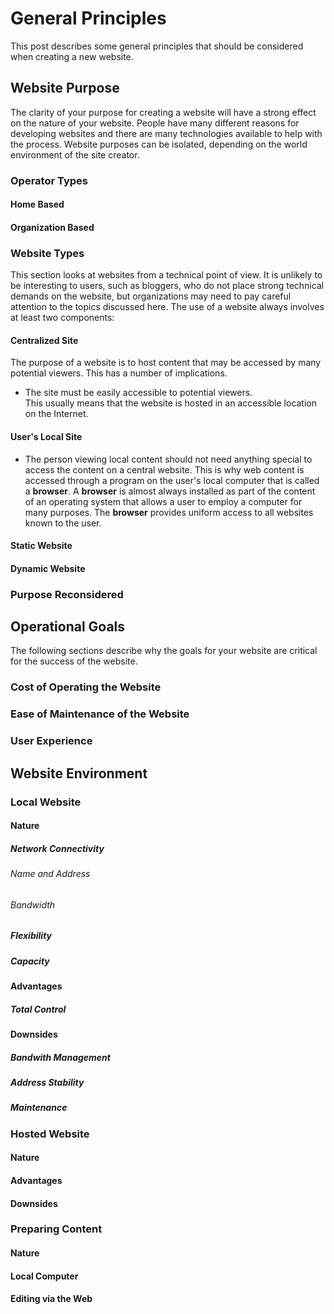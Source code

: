 # General Principles
This post describes some general principles that should be considered when creating a new website.
## Website Purpose
The clarity of your purpose for creating a website will have a strong effect on the nature of your website. People have many different reasons for developing websites and there are many technologies available to help with the process. Website purposes can be isolated, depending on the world environment of the site creator.
### Operator Types
#### Home Based
#### Organization Based
### Website Types
This section looks at websites from a technical point of view. It is unlikely to be interesting to users, such as bloggers, who do not place strong technical demands on the website, but organizations may need to pay careful attention to the topics discussed here. The use of a website always involves at least two components:
#### Centralized Site
The purpose of a website is to host content that may be accessed by many potential viewers. This has a number of implications.
* The site must be easily accessible to potential viewers.\
This usually means that the website is hosted in an accessible location on the Internet.
#### User's Local Site
* The person viewing local content should not need anything special to access the content on a central website.
This is why web content is accessed through a program on the user's local computer that is called a **browser**. A **browser** is almost always installed as part of the content of an operating system that allows a user to employ a computer for many purposes. The **browser** provides uniform access to all websites known to the user.
#### Static Website
#### Dynamic Website
### Purpose Reconsidered
## Operational Goals
The following sections describe why the goals for your website are critical for the success of the website.
### Cost of Operating the Website
### Ease of Maintenance of the Website
### User Experience
## Website Environment
### Local Website
#### Nature
##### Network Connectivity
###### Name and Address
###### Bandwidth
##### Flexibility
##### Capacity
#### Advantages
##### Total Control
#### Downsides
##### Bandwith Management
##### Address Stability
##### Maintenance
### Hosted Website
#### Nature
#### Advantages
#### Downsides
### Preparing Content
#### Nature
#### Local Computer
#### Editing via the Web
